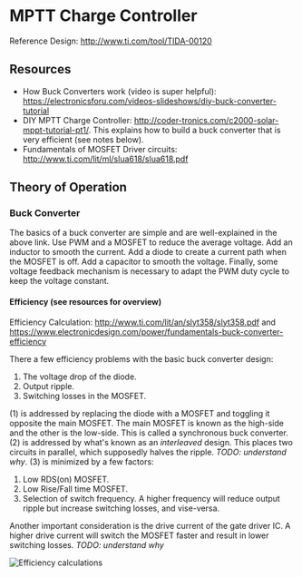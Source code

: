 # MPTT Charge Controller

Reference Design: http://www.ti.com/tool/TIDA-00120

## Resources

- How Buck Converters work (video is super helpful): https://electronicsforu.com/videos-slideshows/diy-buck-converter-tutorial
- DIY MPTT Charge Controller: http://coder-tronics.com/c2000-solar-mppt-tutorial-pt1/. This explains how to build a buck converter that is very efficient (see notes below).
- Fundamentals of MOSFET Driver circuits: http://www.ti.com/lit/ml/slua618/slua618.pdf

## Theory of Operation

### Buck Converter

The basics of a buck converter are simple and are well-explained in the above link. Use PWM and a MOSFET to reduce the average voltage. Add an inductor to smooth the current. Add a diode to create a current path when the MOSFET is off. Add a capacitor to smooth the voltage. Finally, some voltage feedback mechanism is necessary to adapt the PWM duty cycle to keep the voltage constant.

#### Efficiency (see resources for overview)

Efficiency Calculation: http://www.ti.com/lit/an/slyt358/slyt358.pdf and https://www.electronicdesign.com/power/fundamentals-buck-converter-efficiency

There a few efficiency problems with the basic buck converter design:

1. The voltage drop of the diode.
2. Output ripple.
3. Switching losses in the MOSFET.

(1) is addressed by replacing the diode with a MOSFET and toggling it opposite the main MOSFET. The main MOSFET is known as the high-side and the other is the low-side. This is called a synchronous buck converter.
(2) is addressed by what's known as an *interleaved* design. This places two circuits in parallel, which supposedly halves the ripple. _TODO: understand why_.
(3) is minimized by a few factors:
1. Low RDS(on) MOSFET.
2. Low Rise/Fall time MOSFET.
3. Selection of switch frequency. A higher frequency will reduce output ripple but increase switching losses, and vise-versa.

Another important consideration is the drive current of the gate driver IC. A higher drive current will switch the MOSFET faster and result in lower switching losses. _TODO: understand why_

![Efficiency calculations](https://www.electronicdesign.com/sites/electronicdesign.com/files/uploads/2013/05/Table%20Avnet.JPG)

